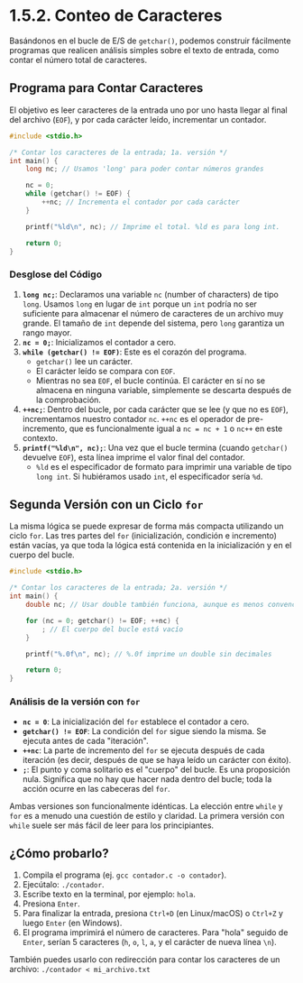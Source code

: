 # 1.5.2. Conteo de Caracteres

Basándonos en el bucle de E/S de `getchar()`, podemos construir fácilmente programas que realicen análisis simples sobre el texto de entrada, como contar el número total de caracteres.

## Programa para Contar Caracteres

El objetivo es leer caracteres de la entrada uno por uno hasta llegar al final del archivo (`EOF`), y por cada carácter leído, incrementar un contador.

```c
#include <stdio.h>

/* Contar los caracteres de la entrada; 1a. versión */
int main() {
    long nc; // Usamos 'long' para poder contar números grandes

    nc = 0;
    while (getchar() != EOF) {
        ++nc; // Incrementa el contador por cada carácter
    }

    printf("%ld\n", nc); // Imprime el total. %ld es para long int.

    return 0;
}
```

### Desglose del Código

1.  **`long nc;`**: Declaramos una variable `nc` (number of characters) de tipo `long`. Usamos `long` en lugar de `int` porque un `int` podría no ser suficiente para almacenar el número de caracteres de un archivo muy grande. El tamaño de `int` depende del sistema, pero `long` garantiza un rango mayor.
2.  **`nc = 0;`**: Inicializamos el contador a cero.
3.  **`while (getchar() != EOF)`**: Este es el corazón del programa.
    - `getchar()` lee un carácter.
    - El carácter leído se compara con `EOF`.
    - Mientras no sea `EOF`, el bucle continúa. El carácter en sí no se almacena en ninguna variable, simplemente se descarta después de la comprobación.
4.  **`++nc;`**: Dentro del bucle, por cada carácter que se lee (y que no es `EOF`), incrementamos nuestro contador `nc`. `++nc` es el operador de pre-incremento, que es funcionalmente igual a `nc = nc + 1` o `nc++` en este contexto.
5.  **`printf("%ld\n", nc);`**: Una vez que el bucle termina (cuando `getchar()` devuelve `EOF`), esta línea imprime el valor final del contador.
    - `%ld` es el especificador de formato para imprimir una variable de tipo `long int`. Si hubiéramos usado `int`, el especificador sería `%d`.

## Segunda Versión con un Ciclo `for`

La misma lógica se puede expresar de forma más compacta utilizando un ciclo `for`. Las tres partes del `for` (inicialización, condición e incremento) están vacías, ya que toda la lógica está contenida en la inicialización y en el cuerpo del bucle.

```c
#include <stdio.h>

/* Contar los caracteres de la entrada; 2a. versión */
int main() {
    double nc; // Usar double también funciona, aunque es menos convencional

    for (nc = 0; getchar() != EOF; ++nc) {
        ; // El cuerpo del bucle está vacío
    }

    printf("%.0f\n", nc); // %.0f imprime un double sin decimales

    return 0;
}
```

### Análisis de la versión con `for`

- **`nc = 0`**: La inicialización del `for` establece el contador a cero.
- **`getchar() != EOF`**: La condición del `for` sigue siendo la misma. Se ejecuta antes de cada "iteración".
- **`++nc`**: La parte de incremento del `for` se ejecuta después de cada iteración (es decir, después de que se haya leído un carácter con éxito).
- **`;`**: El punto y coma solitario es el "cuerpo" del bucle. Es una proposición nula. Significa que no hay que hacer nada dentro del bucle; toda la acción ocurre en las cabeceras del `for`.

Ambas versiones son funcionalmente idénticas. La elección entre `while` y `for` es a menudo una cuestión de estilo y claridad. La primera versión con `while` suele ser más fácil de leer para los principiantes.

## ¿Cómo probarlo?

1.  Compila el programa (ej. `gcc contador.c -o contador`).
2.  Ejecútalo: `./contador`.
3.  Escribe texto en la terminal, por ejemplo: `hola`.
4.  Presiona `Enter`.
5.  Para finalizar la entrada, presiona `Ctrl+D` (en Linux/macOS) o `Ctrl+Z` y luego `Enter` (en Windows).
6.  El programa imprimirá el número de caracteres. Para "hola" seguido de `Enter`, serían 5 caracteres (`h`, `o`, `l`, `a`, y el carácter de nueva línea `\n`).

También puedes usarlo con redirección para contar los caracteres de un archivo:
`./contador < mi_archivo.txt`
